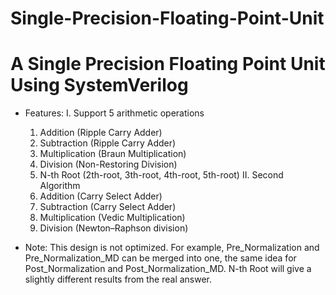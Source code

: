 # Single-Precision-Floating-Point-Unit
A Single Precision Floating Point Unit Using SystemVerilog
==========================================================
* Features:
  I.  Support 5  arithmetic operations 
    1.  Addition (Ripple Carry Adder)
    2.  Subtraction (Ripple Carry Adder)
    3.  Multiplication (Braun Multiplication)
    4.  Division (Non-Restoring Division)
    5.  N-th Root (2th-root, 3th-root, 4th-root, 5th-root)
  II.   Second Algorithm  
    1.  Addition (Carry Select Adder)
    2.  Subtraction (Carry Select Adder)
    3.  Multiplication (Vedic Multiplication)  
    4.  Division (Newton–Raphson division)
    
* Note: This design is not optimized. For example, Pre_Normalization 
and Pre_Normalization_MD can be merged into one, the same idea for 
Post_Normalization and Post_Normalization_MD. N-th Root will give a 
slightly different results from the real answer.
